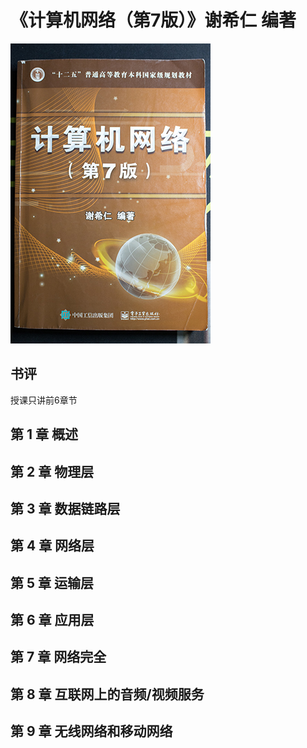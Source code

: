 # 《计算机网络（第7版）》谢希仁 编著

![](IMG_6258.jpg)

## 书评

授课只讲前6章节

## 第 1 章 概述

## 第 2 章 物理层

## 第 3 章 数据链路层

## 第 4 章 网络层

## 第 5 章 运输层

## 第 6 章 应用层

## 第 7 章 网络完全

## 第 8 章 互联网上的音频/视频服务

## 第 9 章 无线网络和移动网络